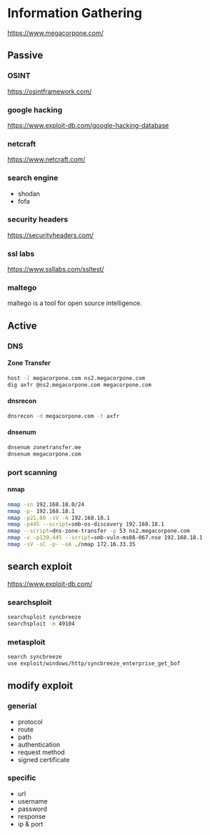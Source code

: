 
# Information Gathering

<https://www.megacorpone.com/>

## Passive

### OSINT

<https://osintframework.com/>

### google hacking

<https://www.exploit-db.com/google-hacking-database>

### netcraft

<https://www.netcraft.com/>

### search engine

- shodan
- fofa

### security headers

<https://securityheaders.com/>

### ssl labs

<https://www.ssllabs.com/ssltest/>

### maltego

maltego is a tool for open source intelligence.

## Active

### DNS

#### Zone Transfer

```bash
host -l megacorpone.com ns2.megacorpone.com
dig axfr @ns2.megacorpone.com megacorpone.com
```

#### dnsrecon

```bash
dnsrecon -d megacorpone.com -t axfr
```

#### dnsenum

```bash
dnsenum zonetransfer.me
dnsenum megacorpone.com
```

### port scanning

#### nmap

```bash
nmap -sn 192.168.18.0/24
nmap -p- 192.168.18.1
nmap -p21,80 -sV -A 192.168.18.1
nmap -p445 --script=smb-os-discovery 192.168.18.1
nmap --script=dns-zone-transfer -p 53 ns2.megacorpone.com
nmap -v -p139,445 --script=smb-vuln-ms08-067.nse 192.168.18.1
nmap -sV -sC -p- -oA ./nmap 172.16.33.35
```

## search exploit

<https://www.exploit-db.com/>

### searchsploit

```bash
searchsploit syncbreeze
searchsploit -m 49104
```

### metasploit

```bash
search syncbreeze
use exploit/windows/http/syncbreeze_enterprise_get_bof
```

## modify exploit

### generial

- protocol
- route
- path
- authentication
- request method
- signed certificate

### specific

- url
- username
- password
- response
- ip & port